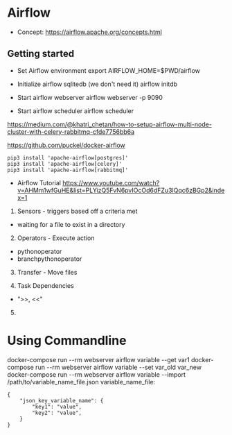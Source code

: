 # Airflow
- Concept:
https://airflow.apache.org/concepts.html

## Getting started
- Set Airflow environment
export AIRFLOW_HOME=$PWD/airflow

- Initialize airflow sqlitedb (we don't need it)
airflow initdb

- Start airflow webserver
airflow webserver -p 9090

- Start airflow scheduler
airflow scheduler

https://medium.com/@khatri_chetan/how-to-setup-airflow-multi-node-cluster-with-celery-rabbitmq-cfde7756bb6a

https://github.com/puckel/docker-airflow

```
pip3 install 'apache-airflow[postgres]'
pip3 install 'apache-airflow[celery]'
pip3 install 'apache-airflow[rabbitmq]'
```

- Airflow Tutorial
https://www.youtube.com/watch?v=AHMm1wfGuHE&list=PLYizQ5FvN6pvIOcOd6dFZu3lQqc6zBGp2&index=1

1. Sensors - triggers based off a criteria met
  - waiting for a file to exist in a directory

2. Operators - Execute action
  - pythonoperator
  - branchpythonoperator

3. Transfer - Move files

4. Task Dependencies 
  - ">>, <<"

5. 

# Using Commandline
docker-compose run --rm webserver airflow variable --get var1
docker-compose run --rm webserver airflow variable --set var_old var_new
docker-compose run --rm webserver airflow variable --import /path/to/variable_name_file.json
variable_name_file:
```
{
    "json_key_variable_name": {
        "key1": "value",
        "key2": "value",
    }
}
```